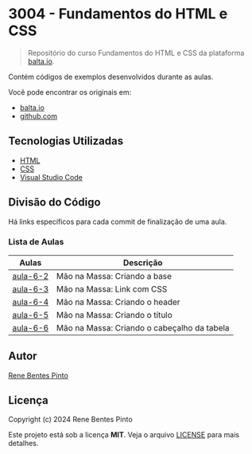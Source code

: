 # 3004 - Fundamentos do HTML e CSS

> Repositório do curso Fundamentos do HTML e CSS da plataforma [balta.io](https://balta.io).

Contém códigos de exemplos desenvolvidos durante as aulas.

Você pode encontrar os originais em:

- [balta.io](https://balta.io/cursos/fundamentos-html-css)
- [github.com](https://github.com/balta-io/3004)

## Tecnologias Utilizadas

- [HTML](https://developer.mozilla.org/pt-BR/docs/Learn/HTML)
- [CSS](https://developer.mozilla.org/pt-BR/docs/Learn/CSS)
- [Visual Studio Code](https://code.visualstudio.com/)

## Divisão do Código

Há links específicos para cada commit de finalização de uma aula.

### Lista de Aulas

| Aulas                            | Descrição                                   |
| -------------------------------- | ------------------------------------------- |
| [aula-6-2](../../commit/43b6fb4) | Mão na Massa: Criando a base                |
| [aula-6-3](../../commit/aa54103) | Mão na Massa: Link com CSS                  |
| [aula-6-4](../../commit/0bccf29) | Mão na Massa: Criando o header              |
| [aula-6-5](../../commit/4fab50a) | Mão na Massa: Criando o título              |
| [aula-6-6](../../commit/5e066c0) | Mão na Massa: Criando o cabeçalho da tabela |

## Autor

[Rene Bentes Pinto](http://github.com/renebentes)

## Licença

Copyright (c) 2024 Rene Bentes Pinto

Este projeto está sob a licença **MIT**. Veja o arquivo [LICENSE](LICENSE) para mais detalhes.
